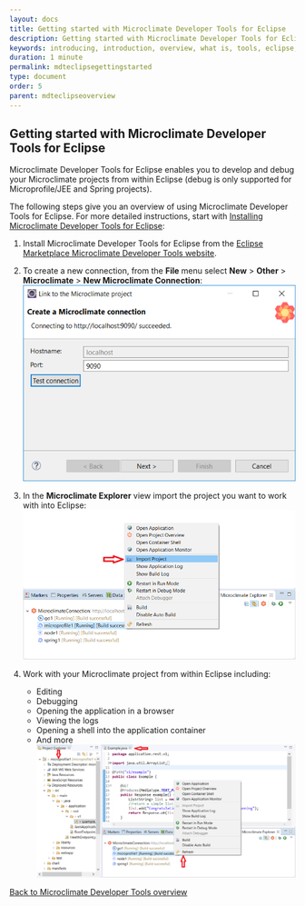 ```yaml
---
layout: docs
title: Getting started with Microclimate Developer Tools for Eclipse
description: Getting started with Microclimate Developer Tools for Eclipse
keywords: introducing, introduction, overview, what is, tools, eclipse, getting started
duration: 1 minute
permalink: mdteclipsegettingstarted
type: document
order: 5
parent: mdteclipseoverview
---
```


## Getting started with Microclimate Developer Tools for Eclipse

Microclimate Developer Tools for Eclipse enables you to develop and debug your Microclimate projects from within Eclipse (debug is only supported for Microprofile/JEE and Spring projects).

The following steps give you an overview of using Microclimate Developer Tools for Eclipse. For more detailed instructions, start with [Installing Microclimate Developer Tools for Eclipse](mdteclipseinstall):

1. Install Microclimate Developer Tools for Eclipse from the [Eclipse Marketplace Microclimate Developer Tools website](https://marketplace.eclipse.org/content/microclimate-developer-tools).

2. To create a new connection, from the **File** menu select **New** > **Other** > **Microclimate** > **New Microclimate Connection**:
   ![Create a connection](./dist/images/mdt-eclipse-connection.png)

3. In the **Microclimate Explorer** view import the project you want to work with into Eclipse:
   ![Import your Microclimate project](./dist/images/mdt-eclipse-importproject.png)

4. Work with your Microclimate project from within Eclipse including:
    - Editing
    - Debugging
    - Opening the application in a browser
    - Viewing the logs
    - Opening a shell into the application container
    - And more
    ![Work with your Microclimate project](./dist/images/mdt-eclipse-actions.png)

[Back to Microclimate Developer Tools overview](mdteclipseoverview)
